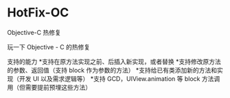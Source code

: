 # HotFix-OC
Objective-C 热修复

玩一下 Objective - C 的热修复

支持的能力
*支持在原方法实现之前、后插入新实现，或者替换
*支持修改原方法的参数、返回值（支持 block 作为参数的方法）
*支持给已有类添加新的方法和实现（开发 UI 以及需求逻辑等）
*支持 GCD，UIView.animation 等 block 方法调用（但需要提前预埋这些方法）

